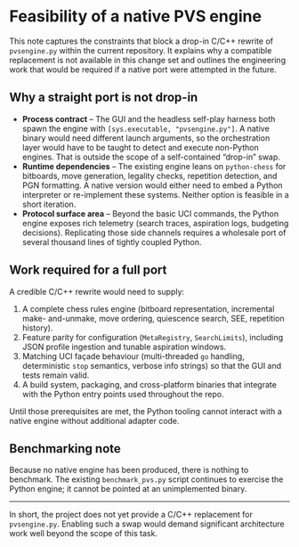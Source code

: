 # Feasibility of a native PVS engine

This note captures the constraints that block a drop-in C/C++ rewrite of
`pvsengine.py` within the current repository. It explains why a compatible
replacement is not available in this change set and outlines the engineering
work that would be required if a native port were attempted in the future.

## Why a straight port is not drop-in

* **Process contract** – The GUI and the headless self-play harness both spawn
the engine with `[sys.executable, "pvsengine.py"]`. A native binary would need
different launch arguments, so the orchestration layer would have to be taught
to detect and execute non-Python engines. That is outside the scope of a
self-contained “drop-in” swap.
* **Runtime dependencies** – The existing engine leans on `python-chess` for
bitboards, move generation, legality checks, repetition detection, and PGN
formatting. A native version would either need to embed a Python interpreter or
re-implement these systems. Neither option is feasible in a short iteration.
* **Protocol surface area** – Beyond the basic UCI commands, the Python engine
exposes rich telemetry (search traces, aspiration logs, budgeting decisions).
Replicating those side channels requires a wholesale port of several thousand
lines of tightly coupled Python.

## Work required for a full port

A credible C/C++ rewrite would need to supply:

1. A complete chess rules engine (bitboard representation, incremental make-
and-unmake, move ordering, quiescence search, SEE, repetition history).
2. Feature parity for configuration (`MetaRegistry`, `SearchLimits`), including
JSON profile ingestion and tunable aspiration windows.
3. Matching UCI façade behaviour (multi-threaded `go` handling, deterministic
`stop` semantics, verbose info strings) so that the GUI and tests remain valid.
4. A build system, packaging, and cross-platform binaries that integrate with
the Python entry points used throughout the repo.

Until those prerequisites are met, the Python tooling cannot interact with a
native engine without additional adapter code.

## Benchmarking note

Because no native engine has been produced, there is nothing to benchmark. The
existing `benchmark_pvs.py` script continues to exercise the Python engine; it
cannot be pointed at an unimplemented binary.

---

In short, the project does not yet provide a C/C++ replacement for
`pvsengine.py`. Enabling such a swap would demand significant architecture work
well beyond the scope of this task.
